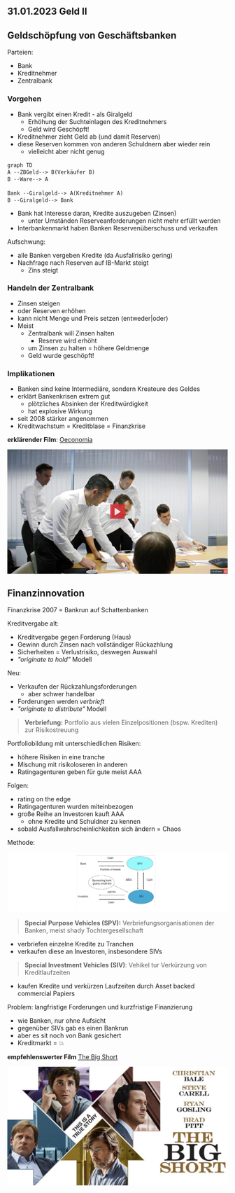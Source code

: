 ## 31.01.2023 Geld II

## Geldschöpfung von Geschäftsbanken

Parteien:

- Bank
- Kreditnehmer
- Zentralbank



### Vorgehen

- Bank vergibt einen Kredit - als Giralgeld
    - Erhöhung der Suchteinlagen des Kreditnehmers
    - Geld wird Geschöpft!
- Kreditnehmer zieht Geld ab (und damit Reserven)
- diese Reserven kommen von anderen Schuldnern aber wieder rein
    - vielleicht aber nicht genug



```mermaid
graph TD
A --ZBGeld--> B(Verkäufer B) 
B --Ware--> A

Bank --Giralgeld--> A(Kreditnehmer A)
B --Giralgeld--> Bank

```

- Bank hat Interesse daran, Kredite auszugeben (Zinsen)
    - unter Umständen Reserveanforderungen nicht mehr erfüllt werden
- Interbankenmarkt haben Banken Reservenüberschuss und verkaufen



Aufschwung:

- alle Banken vergeben Kredite (da Ausfallrisiko gering)
- Nachfrage nach Reserven auf IB-Markt steigt
    - Zins steigt



### Handeln der Zentralbank 

- Zinsen steigen
- oder Reserven erhöhen
- kann nicht Menge und Preis setzen (entweder|oder)
- Meist
    - Zentralbank will Zinsen halten
        - Reserve wird erhöht
    - um Zinsen zu halten = höhere Geldmenge
    - Geld wurde geschöpft!



### Implikationen

- Banken sind keine Intermediäre, sondern Kreateure des Geldes
- erklärt Bankenkrisen extrem gut
    - plötzliches Absinken der Kreditwürdigkeit
    - hat explosive Wirkung
- seit 2008 stärker angenommen
- Kreditwachstum = Kreditblase = Finanzkrise



**erklärender Film**: [Oeconomia](https://www.zdf.de/filme/dokumentarfilm-in-3sat/oeconomia-104.html)

[![2023-01-31_17-10-34](../images/2023-01-31_17-10-34.jpg)](https://www.zdf.de/filme/dokumentarfilm-in-3sat/oeconomia-104.html)

## Finanzinnovation

Finanzkrise 2007 = Bankrun auf Schattenbanken



Kreditvergabe alt:

- Kreditvergabe gegen Forderung (Haus)
- Gewinn durch Zinsen nach vollständiger Rückazhlung
- Sicherheiten = Verlustrisiko, deswegen Auswahl
- *"originate to hold"* Modell



Neu:

- Verkaufen der Rückzahlungsforderungen
    - aber schwer handelbar
- Forderungen werden *verbrieft*
- *"originate to distribute"* Modell



> **Verbriefung:** Portfolio aus vielen Einzelpositionen (bspw. Krediten) zur Risikostreuung

Portfoliobildung mit unterschiedlichen Risiken:

- höhere Risiken in eine tranche
- Mischung mit risikoloseren in anderen
- Ratingagenturen geben für gute meist AAA



Folgen:

- rating on the edge
- Ratingagenturen wurden miteinbezogen
- große Reihe an Investoren kauft AAA
    - ohne Kredite und Schuldner zu kennen
- sobald Ausfallwahrscheinlichkeiten sich ändern = Chaos

Methode:

![2023-01-31_17-33-50](../images/2023-01-31_17-33-50.jpg)

> **Special Purpose Vehicles (SPV):** Verbriefungsorganisationen der Banken, meist shady Tochtergesellschaft

- verbriefen einzelne Kredite zu Tranchen
- verkaufen diese an Investoren, insbesondere SIVs



> **Special Investment Vehicles (SIV)**: Vehikel tur Verkürzung von Kreditlaufzeiten

- kaufen Kredite und verkürzen Laufzeiten durch Asset backed commercial Papiers

Problem: langfristige Forderungen und kurzfristige Finanzierung

- wie Banken, nur ohne Aufsicht
- gegenüber SIVs gab es einen Bankrun
- aber es sit noch von Bank gesichert
- Kreditmarkt = :boom:



**empfehlenswerter Film** [The Big Short](https://www.youtube.com/watch?v=vgqG3ITMv1Q)

![2023-01-31_17-23-52](../images/2023-01-31_17-23-52.jpg)
